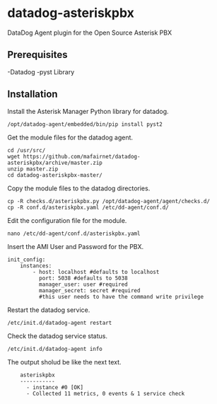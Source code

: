 datadog-asteriskpbx
===================

DataDog Agent plugin for the Open Source Asterisk PBX

Prerequisites
-----------
-Datadog
-pyst Library

Installation
-----------
Install the Asterisk Manager Python library for datadog.

```
/opt/datadog-agent/embedded/bin/pip install pyst2
```

Get the module files for the datadog agent.

```
cd /usr/src/
wget https://github.com/mafairnet/datadog-asteriskpbx/archive/master.zip
unzip master.zip
cd datadog-asteriskpbx-master/
```

Copy the module files to the datadog directories.

```
cp -R checks.d/asteriskpbx.py /opt/datadog-agent/agent/checks.d/
cp -R conf.d/asteriskpbx.yaml /etc/dd-agent/conf.d/
```

Edit the configuration file for the module.

```
nano /etc/dd-agent/conf.d/asteriskpbx.yaml
```

Insert the AMI User and Password for the PBX.

```
init_config:
	instances:
		- host: localhost #defaults to localhost
		  port: 5038 #defaults to 5038
		  manager_user: user #required
		  manager_secret: secret #required
		  #this user needs to have the command write privilege
```

Restart  the datadog service.

```
/etc/init.d/datadog-agent restart
```

Check the datadog service status.

```
/etc/init.d/datadog-agent info
```

The output sholud be like the next text.

```
    asteriskpbx
    -----------
      - instance #0 [OK]
      - Collected 11 metrics, 0 events & 1 service check
```